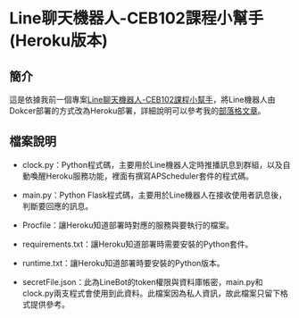 # Line聊天機器人-CEB102課程小幫手(Heroku版本)

## 簡介

這是依據我前一個專案[Line聊天機器人-CEB102課程小幫手](https://github.com/SuYenTing/linebot-ceb102)，將Line機器人由Dokcer部署的方式改為Heroku部署，詳細說明可以參考我的[部落格文章](https://suyenting.github.io/post/linebot-ceb102-class-helper-heroku/)。

## 檔案說明

* clock.py：Python程式碼，主要用於Line機器人定時推播訊息到群組，以及自動喚醒Heroku服務功能，裡面有撰寫APScheduler套件的程式碼。

* main.py：Python Flask程式碼，主要用於Line機器人在接收使用者訊息後，判斷要回應的訊息。

* Procfile：讓Heroku知道部署時對應的服務與要執行的檔案。

* requirements.txt：讓Heroku知道部署時需要安裝的Python套件。

* runtime.txt：讓Heroku知道部署時要安裝的Python版本。

* secretFile.json：此為LineBot的token權限與資料庫帳密，main.py和clock.py兩支程式會使用到此資料。此檔案因為私人資訊，故此檔案只留下格式提供參考。
